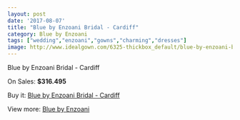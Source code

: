 ```yaml
---
layout: post
date: '2017-08-07'
title: "Blue by Enzoani Bridal - Cardiff"
category: Blue by Enzoani
tags: ["wedding","enzoani","gowns","charming","dresses"]
image: http://www.idealgown.com/6325-thickbox_default/blue-by-enzoani-bridal-cardiff.jpg
---
```

Blue by Enzoani Bridal - Cardiff

On Sales: **$316.495**
<a href="https://www.idealgown.com/en/blue-by-enzoani/2770-blue-by-enzoani-bridal-cardiff.html"><amp-img layout="responsive" width="600" height="600" src="//www.idealgown.com/6325-thickbox_default/blue-by-enzoani-bridal-cardiff.jpg" alt="Blue by Enzoani Bridal - Cardiff 0" /></a>
<a href="https://www.idealgown.com/en/blue-by-enzoani/2770-blue-by-enzoani-bridal-cardiff.html"><amp-img layout="responsive" width="600" height="600" src="//www.idealgown.com/6326-thickbox_default/blue-by-enzoani-bridal-cardiff.jpg" alt="Blue by Enzoani Bridal - Cardiff 1" /></a>

Buy it: [Blue by Enzoani Bridal - Cardiff](https://www.idealgown.com/en/blue-by-enzoani/2770-blue-by-enzoani-bridal-cardiff.html "Blue by Enzoani Bridal - Cardiff")

View more: [Blue by Enzoani](https://www.idealgown.com/en/33-blue-by-enzoani "Blue by Enzoani")